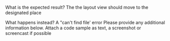 <fold text='What is the expected r...place'>What is the expected result?
The the layout view should move to the designated place</fold>

<fold text='What happens instead?
...sible'>What happens instead?
A  "can't find file' error 
Please provide any additional information below.
Attach a code sample as text, a screenshot or screencast if possible</fold>